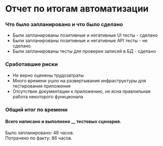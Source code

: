 # Отчет по итогам автоматизации
### Что было запланировано и что было сделано
* Были запланированы позитивные и негативные UI тесты - сделано
* Были запланированы позитивные и негативные API тесты - не сделано  
* Были запланированы тесты для проверки записей в БД - сделано

### Сработавшие риски
* Не верно оценены трудозатраты
* Много времени ушло на развертывания инфраструктуры для тестирования приложения 
* Отсутствие документации к приложению, не ясна правлильная работа некоторого функционала

### Общий итог по времени
#### Всего написано и выполнено __ тестовых сценария.
Было запланировано: 48 часов.  
Потрачено по факту: 86 часов.